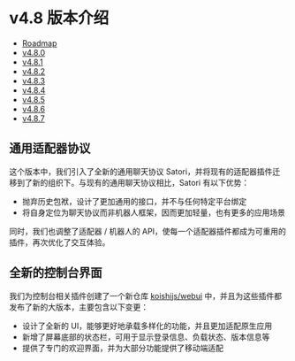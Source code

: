 # v4.8 版本介绍

- [Roadmap](https://github.com/koishijs/koishi/issues/725)
- [v4.8.0](https://github.com/koishijs/koishi/releases/tag/4.8.0)
- [v4.8.1](https://github.com/koishijs/koishi/releases/tag/4.8.1)
- [v4.8.2](https://github.com/koishijs/koishi/releases/tag/4.8.2)
- [v4.8.3](https://github.com/koishijs/koishi/releases/tag/4.8.3)
- [v4.8.4](https://github.com/koishijs/koishi/releases/tag/4.8.4)
- [v4.8.5](https://github.com/koishijs/koishi/releases/tag/4.8.5)
- [v4.8.6](https://github.com/koishijs/koishi/releases/tag/4.8.6)
- [v4.8.7](https://github.com/koishijs/koishi/releases/tag/4.8.7)

## 通用适配器协议

这个版本中，我们引入了全新的通用聊天协议 Satori，并将现有的适配器插件迁移到了新的组织下。与现有的通用聊天协议相比，Satori 有以下优势：

- 抛弃历史包袱，设计了更加通用的接口，并不与任何特定平台绑定
- 将自身定位为聊天协议而非机器人框架，因而更加轻量，也有更多的应用场景

同时，我们也调整了适配器 / 机器人的 API，使每一个适配器插件都成为可重用的插件，再次优化了交互体验。

## 全新的控制台界面

我们为控制台相关插件创建了一个新仓库 [koishijs/webui](https://github.com/koishijs/webui) 中，并且为这些插件都发布了新的大版本，主要包含以下变更：

- 设计了全新的 UI，能够更好地承载多样化的功能，并且更加适配原生应用
- 新增了屏幕底部的状态栏，可用于显示登录信息、负载状态、版本信息等
- 提供了专门的欢迎界面，并为大部分功能提供了移动端适配
